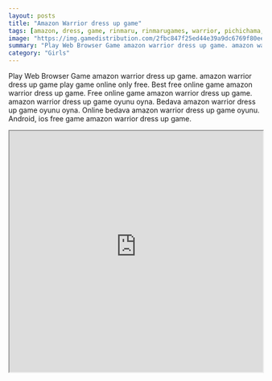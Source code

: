 ```yaml
---
layout: posts
title: "Amazon Warrior dress up game"
tags: [amazon, dress, game, rinmaru, rinmarugames, warrior, pichichama, free, online, games, oyna, game, free, games, play, play, games]
image: "https://img.gamedistribution.com/2fbc847f25ed44e39a9dc6769f80eede.jpg"
summary: "Play Web Browser Game amazon warrior dress up game. amazon warrior dress up game play game online only free. Best free online game amazon warrior dress up game. Free online game amazon warrior dress up game. amazon warrior dress up game oyunu oyna. Bedava amazon warrior dress up game oyunu oyna. Online bedava amazon warrior dress up game oyunu. Android, ios free game amazon warrior dress up game."
category: "Girls"
---
```


Play Web Browser Game amazon warrior dress up game. amazon warrior dress up game play game online only free. Best free online game amazon warrior dress up game. Free online game amazon warrior dress up game. amazon warrior dress up game oyunu oyna. Bedava amazon warrior dress up game oyunu oyna. Online bedava amazon warrior dress up game oyunu. Android, ios free game amazon warrior dress up game.

<iframe width="100%" height="480px;" src="https://flash.gamedistribution.com?game=2fbc847f25ed44e39a9dc6769f80eede"></iframe>